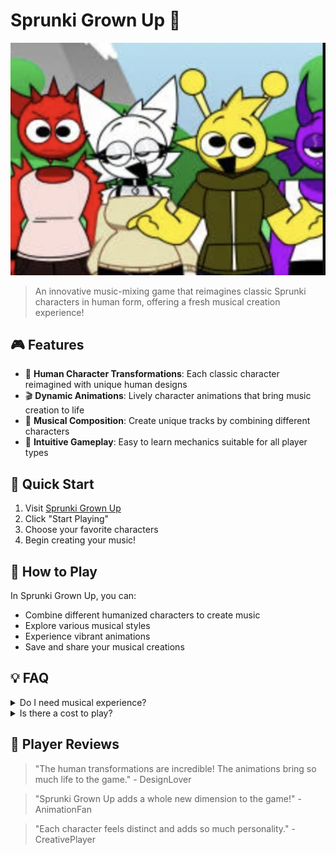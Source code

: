 # Sprunki Grown Up 🎵

<div align="center">
  <img src="./assets/images/sprunki-grown-up.png" alt="Sprunki Grown Up Game Preview" width="800">
</div>

> An innovative music-mixing game that reimagines classic Sprunki characters in human form, offering a fresh musical creation experience!

## 🎮 Features

- 🎨 **Human Character Transformations**: Each classic character reimagined with unique human designs
- 🎬 **Dynamic Animations**: Lively character animations that bring music creation to life
- 🎵 **Musical Composition**: Create unique tracks by combining different characters
- 🎯 **Intuitive Gameplay**: Easy to learn mechanics suitable for all player types

## 🚀 Quick Start

1. Visit [Sprunki Grown Up](https://sprunkiretake.io/games/sprunki-grown-up)
2. Click "Start Playing"
3. Choose your favorite characters
4. Begin creating your music!

## 🎹 How to Play

In Sprunki Grown Up, you can:
- Combine different humanized characters to create music
- Explore various musical styles
- Experience vibrant animations
- Save and share your musical creations

## 💡 FAQ

<details>
<summary>Do I need musical experience?</summary>
No! The game is designed to be intuitive and accessible for everyone.
</details>

<details>
<summary>Is there a cost to play?</summary>
The game is completely free!
</details>


## 🌟 Player Reviews

> "The human transformations are incredible! The animations bring so much life to the game." - DesignLover

> "Sprunki Grown Up adds a whole new dimension to the game!" - AnimationFan

> "Each character feels distinct and adds so much personality." - CreativePlayer

